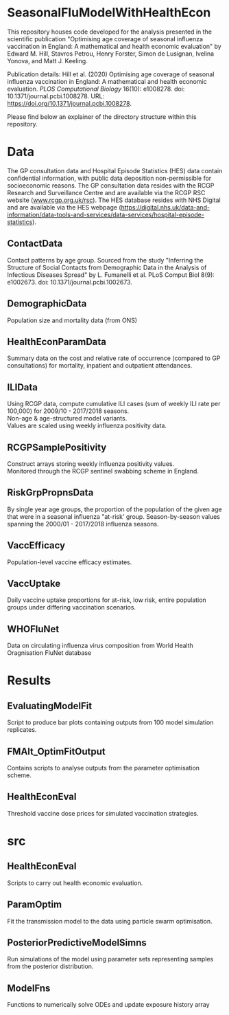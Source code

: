 # SeasonalFluModelWithHealthEcon
This repository houses code developed for the analysis presented in the scientific publication "Optimising age coverage of seasonal influenza vaccination in England: A mathematical and health economic evaluation" by Edward M. Hill, Stavros Petrou, Henry Forster, Simon de Lusignan, Ivelina Yonova, and Matt J. Keeling.  

Publication details: Hill et al. (2020) Optimising age coverage of seasonal influenza vaccination in England: A mathematical and health economic evaluation. *PLOS Computational Biology* 16(10): e1008278. doi: 10.1371/journal.pcbi.1008278. URL: https://doi.org/10.1371/journal.pcbi.1008278.

Please find below an explainer of the directory structure within this repository.  

# Data

The GP consultation data and Hospital Episode Statistics (HES) data contain confidential information, with public data deposition non-permissible for socioeconomic reasons. The GP consultation data resides with the RCGP Research and Surveillance Centre and are available via the RCGP RSC website (www.rcgp.org.uk/rsc). The HES database resides with NHS Digital and are available via the HES webpage (https://digital.nhs.uk/data-and-information/data-tools-and-services/data-services/hospital-episode-statistics).

## ContactData
Contact patterns by age group. Sourced from the study "Inferring the Structure of Social Contacts from Demographic Data in the Analysis of Infectious Diseases Spread" by L. Fumanelli et al. PLoS Comput Biol 8(9): e1002673. doi: 10.1371/journal.pcbi.1002673.

## DemographicData
Population size and mortality data (from ONS)

## HealthEconParamData
Summary data on the cost and relative rate of occurrence (compared to GP consultations) for mortality, inpatient and outpatient attendances.

## ILIData
Using RCGP data, compute cumulative ILI cases (sum of weekly ILI rate per 100,000) for 2009/10 - 2017/2018 seasons.  
Non-age & age-structured model variants.  
Values are scaled using weekly influenza positivity data.

## RCGPSamplePositivity
Construct arrays storing weekly influenza positivity values.     
Monitored through the RCGP sentinel swabbing scheme in England.

## RiskGrpPropnsData
By single year age groups, the proportion of the population of the given age that were in a seasonal influenza "at-risk' group. Season-by-season values spanning the 2000/01 - 2017/2018 influenza seasons.

## VaccEfficacy
Population-level vaccine efficacy estimates.

## VaccUptake
Daily vaccine uptake proportions for at-risk, low risk, entire population groups under differing vaccination scenarios.

## WHOFluNet
Data on circulating influenza virus composition from World Health Oragnisation FluNet database

# Results

## EvaluatingModelFit
Script to produce bar plots containing outputs from 100 model simulation replicates.

## FMAlt_OptimFitOutput
Contains scripts to analyse outputs from the parameter optimisation scheme.

## HealthEconEval
Threshold vaccine dose prices for simulated vaccination strategies.

# src

## HealthEconEval
Scripts to carry out health economic evaluation.

## ParamOptim
Fit the transmission model to the data using particle swarm optimisation.

## PosteriorPredictiveModelSimns
Run simulations of the model using parameter sets representing samples from the posterior distribution.

## ModelFns
Functions to numerically solve ODEs and update exposure history array
